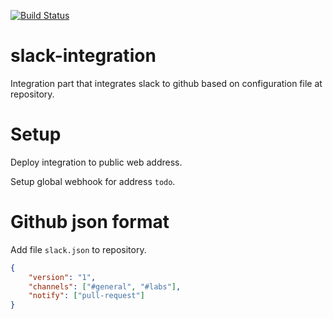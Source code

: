 [![Build Status](https://jenkins.protacon.cloud/buildStatus/icon?job=www.github.com/slack-integration/master)](https://jenkins.protacon.cloud/job/www.github.com/job/slack-integration/job/master/)

# slack-integration
Integration part that integrates slack to github based on configuration file at repository.

# Setup
Deploy integration to public web address.

Setup global webhook for address `todo`.

# Github json format
Add file `slack.json` to repository.

```json
{
    "version": "1",
    "channels": ["#general", "#labs"],
    "notify": ["pull-request"]
}
```
